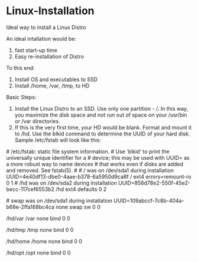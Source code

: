 # Linux-Installation
Ideal way to install a Linux Distro

An ideal intallation would be:
1.  fast start-up time
2.  Easy re-installation of Distro

To this end:
1.  Install OS and executables to SSD
2.  Install /home, /var, /tmp, to HD

Basic Steps:
1.  Install the Linux Distro to an SSD. Use only one partition - /. In this way, you maximize the disk space and not run out of space on your /usr/bin or /var directories.
2.  If this is the very first time, your HD would be blank. Format and mount it to /hd. Use the blkid command to determine the UUID of your hard disk. Sample /etc/fstab will look like this:

\# /etc/fstab: static file system information.
\# Use 'blkid' to print the universally unique identifier for a
\# device; this may be used with UUID= as a more robust way to name devices
\# that works even if disks are added and removed. See fstab(5).
\# <file system> <mount point>   <type>  <options>       <dump>  <pass> 
\# / was on /dev/sda1 during installation
UUID=4e40df13-dbe0-4aae-b378-6a5950d9ca8f /               ext4    errors=remount-ro 0       1
\# /hd was on /dev/sda2 during installation
UUID=858d78e2-550f-45e2-becc-117cef6553b2 /hd             ext4    defaults        0       2
  
\# swap was on /dev/sda1 during installation
UUID=109abccf-7c8b-404a-b68e-2ffa168bc4ca none            swap    sw              0       0

/hd/var      /var     none    bind       0     0

/hd/tmp      /tmp     none    bind       0     0

/hd/home     /home    none    bind       0     0

/hd/opt      /opt     none    bind       0     0
  



